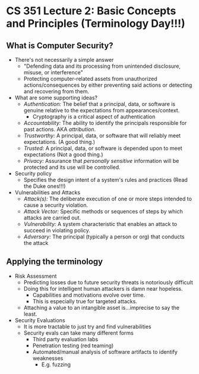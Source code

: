# CS 351 Lecture 2: Basic Concepts and Principles (Terminology Day!!!)

## What is Computer Security?

* There's not necessarily a simple answer
  * "Defending data and its processing from unintended disclosure, misuse, or interference"
  * Protecting computer-related assets from unauthorized actions/consequences by either preventing said actions or detecting and recovering from them.
* What are some supporting ideas?
  * *Authentication:* The belief that a principal, data, or software is genuine relative to the expectations from appearances/context.
    * Cryptography is a critical aspect of authentication
  * *Accountability:* The ability to identify the principals responsible for past actions. AKA *attribution*.
  * *Trustworthy:* A principal, data, or software that will reliably meet expectations. (A good thing.)
  * *Trusted:* A principal, data, or software is depended upon to meet expectations (Not a good thing.)
  * *Privacy:* Assurance that *personally sensitive* information will be protected and its use will be controlled.
* Security policy
  * Specifies the design intent of a system's rules and practices (Read the Duke ones!!!)
* Vulnerabilities and Attacks
  * *Attack(s):* The deliberate execution of one or more steps intended to cause a security violation.
  * *Attack Vector:* Specific methods or sequences of steps by which attacks are carried out.
  * *Vulnerability:* A system characteristic that enables an attack to succeed in violating policy.
  * *Adversary:* The principal (typically a person or org) that conducts the attack

## Applying the terminology

* Risk Assessment
  * Predicting losses due to future security threats is notoriously difficult
  * Doing this for intelligent human attackers is damn near hopeless.
    * Capabilities and motivations evolve over time.
    * This is especially true for targeted attacks.
  * Attaching a value to an intangible asset is...imprecise to say the least.
* Security Evaluations
  * It is more tractable to just try and find vulnerabilities
  * Security evals can take many different forms
    * Third party evaluation labs
    * Penetration testing (red teaming)
    * Automated/manual analysis of software artifacts to identify weaknesses
      * E.g. fuzzing
